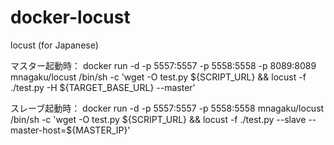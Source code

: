 # docker-locust
locust (for Japanese)

マスター起動時：
docker run -d -p 5557:5557 -p 5558:5558 -p 8089:8089 mnagaku/locust /bin/sh -c 'wget -O test.py ${SCRIPT_URL} && locust -f ./test.py -H ${TARGET_BASE_URL} --master'

スレーブ起動時：
docker run -d -p 5557:5557 -p 5558:5558 mnagaku/locust /bin/sh -c 'wget -O test.py ${SCRIPT_URL} && locust -f ./test.py --slave --master-host=${MASTER_IP}'
